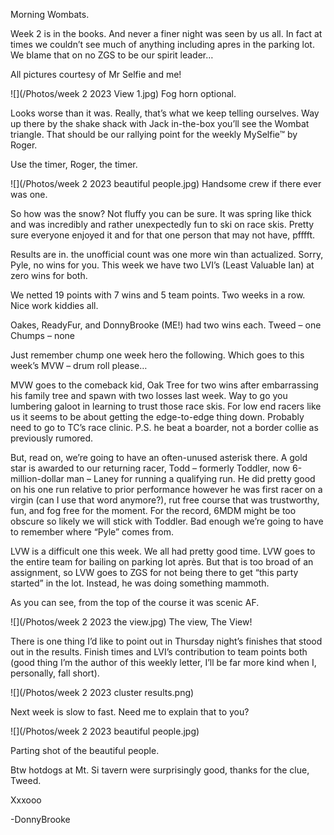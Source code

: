 Morning Wombats. 

Week 2 is in the books. And never a finer night was seen by us all. In fact at times we couldn’t see much of anything including apres in the parking lot. We blame that on no ZGS to be our spirit leader… 

All pictures courtesy of Mr Selfie and me! 

![](/Photos/week 2 2023 View 1.jpg) Fog horn optional.

Looks worse than it was. Really, that’s what we keep telling ourselves. Way up there by the shake shack with Jack in-the-box you’ll see the Wombat triangle. That should be our rallying point for the weekly  MySelfie™ by Roger. 

Use the timer, Roger, the timer. 

![](/Photos/week 2 2023 beautiful people.jpg) 
Handsome crew if there ever was one.

So how was the snow? Not fluffy you can be sure. It was spring like thick and was incredibly and rather unexpectedly fun to ski on race skis. Pretty sure everyone enjoyed it and for that one person that may not have, pfffft. 

Results are in. the unofficial count was one more win than actualized. Sorry, Pyle, no wins for you. This week we have two LVI’s (Least Valuable Ian) at zero wins for both. 

We netted 19 points with 7 wins and 5 team points. Two weeks in a row. Nice work kiddies all. 

Oakes, ReadyFur, and DonnyBrooke (ME!) had two wins each. 
Tweed – one 
Chumps – none

Just remember chump one week hero the following. Which goes to this week’s MVW – drum roll please… 

MVW goes to the comeback kid, Oak Tree for two wins after embarrassing his family tree and spawn with two losses last week. Way to go you lumbering galoot in learning to trust those race skis. For low end racers like us it seems to be about getting the edge-to-edge thing down. Probably need to go to TC’s race clinic. P.S. he beat a boarder, not a border collie as previously rumored.

But, read on, we’re going to have an often-unused asterisk there. A gold star is awarded to our returning racer, Todd – formerly Toddler, now 6-million-dollar man – Laney for running a qualifying run. He did pretty good on his one run relative to prior performance however he was first racer on a virgin (can I use that word anymore?), rut free course that was trustworthy, fun, and fog free for the moment. For the record, 6MDM might be too obscure so likely we will stick with Toddler. Bad enough we’re going to have to remember where “Pyle” comes from.

LVW is a difficult one this week. We all had pretty good time. LVW goes to the entire team for bailing on parking lot après. But that is too broad of an assignment, so LVW goes to ZGS for not being there to get “this party started” in the lot. Instead, he was doing something mammoth.

As you can see, from the top of the course it was scenic AF. 


![](/Photos/week 2 2023 the view.jpg) The view, The View!

There is one thing I’d like to point out in Thursday night’s finishes that stood out in the results. Finish times and LVI’s contribution to team points both (good thing I’m the author of this weekly letter, I’ll be far more kind when I, personally, fall short).

![](/Photos/week 2 2023 cluster results.png) 

Next week is slow to fast. Need me to explain that to you? 

![](/Photos/week 2 2023 beautiful people.jpg) 

Parting shot of the beautiful people. 

Btw hotdogs at Mt. Si tavern were surprisingly good, thanks for the clue, Tweed.


Xxxooo

-DonnyBrooke
